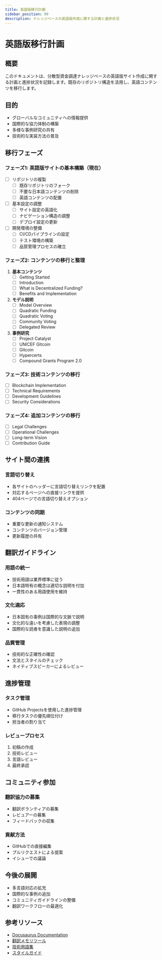 ```yaml
---
title: 英語版移行計画
sidebar_position: 99
description: ナレッジベースの英語版作成に関する計画と進捗状況
---
```


# 英語版移行計画

## 概要

このドキュメントは、分散型資金調達ナレッジベースの英語版サイト作成に関する計画と進捗状況を記録します。既存のリポジトリ構造を活用し、英語コンテンツを移行します。

## 目的

- グローバルなコミュニティへの情報提供
- 国際的な協力体制の構築
- 多様な事例研究の共有
- 技術的な実装方法の普及

## 移行フェーズ

### フェーズ1: 英語版サイトの基本構築（現在）

- [ ] リポジトリの複製
  - [ ] 既存リポジトリのフォーク
  - [ ] 不要な日本語コンテンツの削除
  - [ ] 英語コンテンツの配置

- [ ] 基本設定の調整
  - [ ] サイト設定の英語化
  - [ ] ナビゲーション構造の調整
  - [ ] デプロイ設定の更新

- [ ] 開発環境の整備
  - [ ] CI/CDパイプラインの設定
  - [ ] テスト環境の構築
  - [ ] 品質管理プロセスの確立

### フェーズ2: コンテンツの移行と整理

1. **基本コンテンツ**
   - [ ] Getting Started
   - [ ] Introduction
   - [ ] What is Decentralized Funding?
   - [ ] Benefits and Implementation

2. **モデル説明**
   - [ ] Model Overview
   - [ ] Quadratic Funding
   - [ ] Quadratic Voting
   - [ ] Community Voting
   - [ ] Delegated Review

3. **事例研究**
   - [ ] Project Catalyst
   - [ ] UNICEF Gitcoin
   - [ ] Gitcoin
   - [ ] Hypercerts
   - [ ] Compound Grants Program 2.0

### フェーズ3: 技術コンテンツの移行

- [ ] Blockchain Implementation
- [ ] Technical Requirements
- [ ] Development Guidelines
- [ ] Security Considerations

### フェーズ4: 追加コンテンツの移行

- [ ] Legal Challenges
- [ ] Operational Challenges
- [ ] Long-term Vision
- [ ] Contribution Guide

## サイト間の連携

### 言語切り替え

- 各サイトのヘッダーに言語切り替えリンクを配置
- 対応するページへの直接リンクを提供
- 404ページでの言語切り替えオプション

### コンテンツの同期

- 重要な更新の通知システム
- コンテンツのバージョン管理
- 更新履歴の共有

## 翻訳ガイドライン

### 用語の統一

- 技術用語は業界標準に従う
- 日本語特有の概念は適切な説明を付加
- 一貫性のある用語使用を維持

### 文化適応

- 日本固有の事例は国際的な文脈で説明
- 文化的な違いを考慮した表現の調整
- 国際的な読者を意識した説明の追加

### 品質管理

- 技術的な正確性の確認
- 文法とスタイルのチェック
- ネイティブスピーカーによるレビュー

## 進捗管理

### タスク管理

- GitHub Projectsを使用した進捗管理
- 移行タスクの優先順位付け
- 担当者の割り当て

### レビュープロセス

1. 初稿の作成
2. 技術レビュー
3. 言語レビュー
4. 最終承認

## コミュニティ参加

### 翻訳協力の募集

- 翻訳ボランティアの募集
- レビュアーの募集
- フィードバックの収集

### 貢献方法

- GitHubでの直接編集
- プルリクエストによる提案
- イシューでの議論

## 今後の展開

- 多言語対応の拡充
- 国際的な事例の追加
- コミュニティガイドラインの整備
- 翻訳ワークフローの最適化

## 参考リソース

- [Docusaurus Documentation](https://docusaurus.io/docs)
- [翻訳メモリツール](https://www.matecat.com/)
- [技術用語集](https://www.glossary.jp/)
- [スタイルガイド](https://developers.google.com/style) 